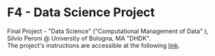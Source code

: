 # F4 - Data Science Project
Final Project - "Data Science" ("Computational Management of Data" ), Silvio Peroni @ University of Bologna, MA "DHDK".
<br>The project's instructions are accessible at the following [link](https://github.com/comp-data/2021-2022/tree/main/docs/project).
